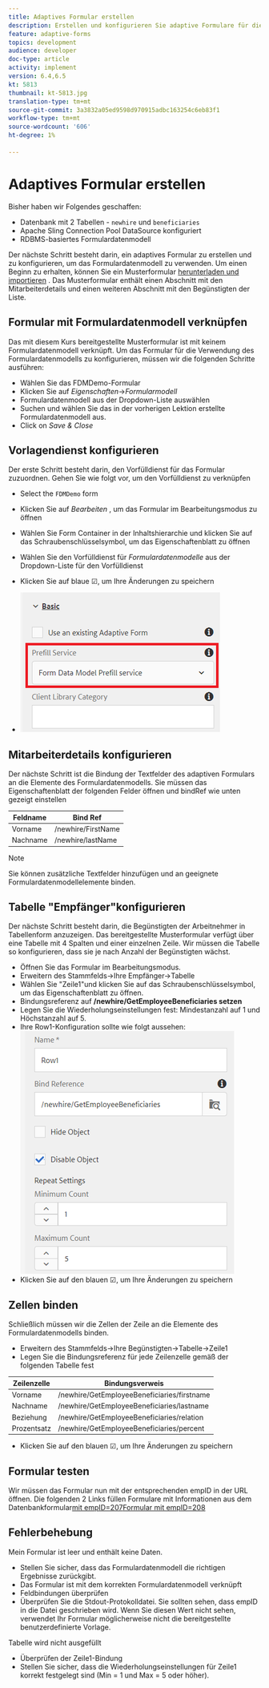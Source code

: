 ```yaml
---
title: Adaptives Formular erstellen
description: Erstellen und konfigurieren Sie adaptive Formulare für die Verwendung des Vorfülldienstes des Formulardatenmodells
feature: adaptive-forms
topics: development
audience: developer
doc-type: article
activity: implement
version: 6.4,6.5
kt: 5813
thumbnail: kt-5813.jpg
translation-type: tm+mt
source-git-commit: 3a3832a05ed9598d970915adbc163254c6eb83f1
workflow-type: tm+mt
source-wordcount: '606'
ht-degree: 1%

---
```



# Adaptives Formular erstellen

Bisher haben wir Folgendes geschaffen:

* Datenbank mit 2 Tabellen - `newhire` und `beneficiaries`
* Apache Sling Connection Pool DataSource konfiguriert
* RDBMS-basiertes Formulardatenmodell

Der nächste Schritt besteht darin, ein adaptives Formular zu erstellen und zu konfigurieren, um das Formulardatenmodell zu verwenden.  Um einen Beginn zu erhalten, können Sie ein Musterformular [herunterladen und importieren](assets/fdm-demo-af.zip) . Das Musterformular enthält einen Abschnitt mit den Mitarbeiterdetails und einen weiteren Abschnitt mit den Begünstigten der Liste.

## Formular mit Formulardatenmodell verknüpfen

Das mit diesem Kurs bereitgestellte Musterformular ist mit keinem Formulardatenmodell verknüpft. Um das Formular für die Verwendung des Formulardatenmodells zu konfigurieren, müssen wir die folgenden Schritte ausführen:

* Wählen Sie das FDMDemo-Formular
* Klicken Sie auf _Eigenschaften_->_Formularmodell_
* Formulardatenmodell aus der Dropdown-Liste auswählen
* Suchen und wählen Sie das in der vorherigen Lektion erstellte Formulardatenmodell aus.
* Click on _Save &amp; Close_

## Vorlagendienst konfigurieren

Der erste Schritt besteht darin, den Vorfülldienst für das Formular zuzuordnen. Gehen Sie wie folgt vor, um den Vorfülldienst zu verknüpfen

* Select the `FDMDemo` form
* Klicken Sie auf _Bearbeiten_ , um das Formular im Bearbeitungsmodus zu öffnen
* Wählen Sie Form Container in der Inhaltshierarchie und klicken Sie auf das Schraubenschlüsselsymbol, um das Eigenschaftenblatt zu öffnen
* Wählen Sie den Vorfülldienst für _Formulardatenmodelle_ aus der Dropdown-Liste für den Vorfülldienst
* Klicken Sie auf blaue ☑, um Ihre Änderungen zu speichern

* ![prefill-service](assets/fdm-prefill.png)

## Mitarbeiterdetails konfigurieren

Der nächste Schritt ist die Bindung der Textfelder des adaptiven Formulars an die Elemente des Formulardatenmodells. Sie müssen das Eigenschaftenblatt der folgenden Felder öffnen und bindRef wie unten gezeigt einstellen


| Feldname | Bind Ref |
|------------|--------------------|
| Vorname | /newhire/FirstName |
| Nachname | /newhire/lastName |

>[!NOTE]
>
>Sie können zusätzliche Textfelder hinzufügen und an geeignete Formulardatenmodellelemente binden.

## Tabelle &quot;Empfänger&quot;konfigurieren

Der nächste Schritt besteht darin, die Begünstigten der Arbeitnehmer in Tabellenform anzuzeigen. Das bereitgestellte Musterformular verfügt über eine Tabelle mit 4 Spalten und einer einzelnen Zeile. Wir müssen die Tabelle so konfigurieren, dass sie je nach Anzahl der Begünstigten wächst.

* Öffnen Sie das Formular im Bearbeitungsmodus.
* Erweitern des Stammfelds->Ihre Empfänger->Tabelle
* Wählen Sie &quot;Zeile1&quot;und klicken Sie auf das Schraubenschlüsselsymbol, um das Eigenschaftenblatt zu öffnen.
* Bindungsreferenz auf **/newhire/GetEmployeeBeneficiaries setzen**
* Legen Sie die Wiederholungseinstellungen fest: Mindestanzahl auf 1 und Höchstanzahl auf 5.
* Ihre Row1-Konfiguration sollte wie folgt aussehen:
   ![row-configure](assets/configure-row.PNG)
* Klicken Sie auf den blauen ☑, um Ihre Änderungen zu speichern

## Zellen binden

Schließlich müssen wir die Zellen der Zeile an die Elemente des Formulardatenmodells binden.

* Erweitern des Stammfelds->Ihre Begünstigten->Tabelle->Zeile1
* Legen Sie die Bindungsreferenz für jede Zeilenzelle gemäß der folgenden Tabelle fest

| Zeilenzelle | Bindungsverweis |
|------------|----------------------------------------------|
| Vorname | /newhire/GetEmployeeBeneficiaries/firstname |
| Nachname | /newhire/GetEmployeeBeneficiaries/lastname |
| Beziehung | /newhire/GetEmployeeBeneficiaries/relation |
| Prozentsatz | /newhire/GetEmployeeBeneficiaries/percent |

* Klicken Sie auf den blauen ☑, um Ihre Änderungen zu speichern

## Formular testen

Wir müssen das Formular nun mit der entsprechenden empID in der URL öffnen. Die folgenden 2 Links füllen Formulare mit Informationen aus dem Datenbankformular[mit empID=207](http://localhost:4502/content/dam/formsanddocuments/fdmdemo/jcr:content?wcmmode=disabled&amp;empID=207)[Formular mit empID=208](http://localhost:4502/content/dam/formsanddocuments/fdmdemo/jcr:content?wcmmode=disabled&amp;empID=208)

## Fehlerbehebung

Mein Formular ist leer und enthält keine Daten.

* Stellen Sie sicher, dass das Formulardatenmodell die richtigen Ergebnisse zurückgibt.
* Das Formular ist mit dem korrekten Formulardatenmodell verknüpft
* Feldbindungen überprüfen
* Überprüfen Sie die Stdout-Protokolldatei. Sie sollten sehen, dass empID in die Datei geschrieben wird. Wenn Sie diesen Wert nicht sehen, verwendet Ihr Formular möglicherweise nicht die bereitgestellte benutzerdefinierte Vorlage.

Tabelle wird nicht ausgefüllt

* Überprüfen der Zeile1-Bindung
* Stellen Sie sicher, dass die Wiederholungseinstellungen für Zeile1 korrekt festgelegt sind (Min = 1 und Max = 5 oder höher).

